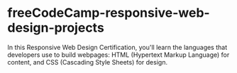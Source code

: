 # freeCodeCamp-responsive-web-design-projects
In this Responsive Web Design Certification, you'll learn the languages that developers use to build webpages: HTML (Hypertext Markup Language) for content, and CSS (Cascading Style Sheets) for design.
